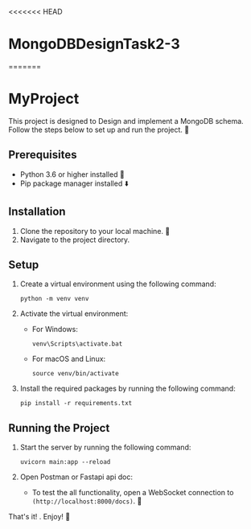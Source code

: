 <<<<<<< HEAD
# MongoDBDesignTask2-3
=======
# MyProject

This project is designed to  Design and implement a MongoDB schema. Follow the steps below to set up and run the project. 🚀

## Prerequisites

- Python 3.6 or higher installed 🐍
- Pip package manager installed ⬇️

## Installation

1. Clone the repository to your local machine. 📂
2. Navigate to the project directory.

## Setup

1. Create a virtual environment using the following command:

   ```
   python -m venv venv
   ```

2. Activate the virtual environment:

   - For Windows:

     ```
     venv\Scripts\activate.bat
     ```

   - For macOS and Linux:

     ```
     source venv/bin/activate
     ```

3. Install the required packages by running the following command:

   ```
   pip install -r requirements.txt
   ```

## Running the Project

1. Start the server by running the following command:

   ```
   uvicorn main:app --reload
   ```

2. Open Postman or Fastapi api doc:

   - To test the all functionality, open a WebSocket connection to `(http://localhost:8000/docs)`. 💬
   


That's it! . Enjoy! 🎉
